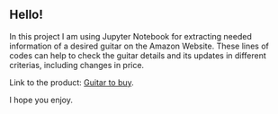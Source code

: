 ## Hello!

In this project I am using Jupyter Notebook for extracting needed information of a desired guitar on the Amazon Website.
These lines of codes can help to check the guitar details and its updates in different criterias, including changes in price.

Link to the product: 
[Guitar to buy](https://www.amazon.com/Yamaha-Easy-Teaching-Guitar-EZ-AG/dp/B000MSOBXC/ref=sr_1_25?crid=WYDOP351PWOP&keywords=guitar&qid=1667683236&refinements=p_89%3AYAMAHA&rnid=2528832011&s=musical-instruments&sprefix=guitar+%2Caps%2C393&sr=1-25).

I hope you enjoy.
